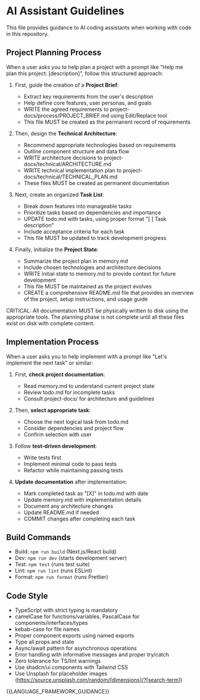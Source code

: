 # AI Assistant Guidelines

This file provides guidance to AI coding assistants when working with code in this repository.

## Project Planning Process

When a user asks you to help plan a project with a prompt like "Help me plan this project: [description]", follow this structured approach:

1. First, guide the creation of a **Project Brief**:
   - Extract key requirements from the user's description
   - Help define core features, user personas, and goals
   - WRITE the agreed requirements to project-docs/process/PROJECT_BRIEF.md using Edit/Replace tool
   - This file MUST be created as the permanent record of requirements

2. Then, design the **Technical Architecture**:
   - Recommend appropriate technologies based on requirements
   - Outline component structure and data flow
   - WRITE architecture decisions to project-docs/technical/ARCHITECTURE.md
   - WRITE technical implementation plan to project-docs/technical/TECHNICAL_PLAN.md
   - These files MUST be created as permanent documentation

3. Next, create an organized **Task List**:
   - Break down features into manageable tasks
   - Prioritize tasks based on dependencies and importance
   - UPDATE todo.md with tasks, using proper format "[ ] Task description"
   - Include acceptance criteria for each task
   - This file MUST be updated to track development progress

4. Finally, initialize the **Project State**:
   - Summarize the project plan in memory.md
   - Include chosen technologies and architecture decisions
   - WRITE initial state to memory.md to provide context for future development
   - This file MUST be maintained as the project evolves
   - CREATE a comprehensive README.md file that provides an overview of the project, setup instructions, and usage guide

CRITICAL: All documentation MUST be physically written to disk using the appropriate tools. The planning phase is not complete until all these files exist on disk with complete content.

## Implementation Process

When a user asks you to help implement with a prompt like "Let's implement the next task" or similar:

1. First, **check project documentation**:
   - Read memory.md to understand current project state
   - Review todo.md for incomplete tasks
   - Consult project-docs/ for architecture and guidelines

2. Then, **select appropriate task**:
   - Choose the next logical task from todo.md
   - Consider dependencies and project flow
   - Confirm selection with user

3. Follow **test-driven development**:
   - Write tests first
   - Implement minimal code to pass tests
   - Refactor while maintaining passing tests

4. **Update documentation** after implementation:
   - Mark completed task as "[X]" in todo.md with date
   - Update memory.md with implementation details
   - Document any architecture changes
   - Update README.md if needed
   - COMMIT changes after completing each task

## Build Commands
- Build: `npm run build` (Next.js/React build)
- Dev: `npm run dev` (starts development server)
- Test: `npm test` (runs test suite)
- Lint: `npm run lint` (runs ESLint)
- Format: `npm run format` (runs Prettier)

## Code Style
- TypeScript with strict typing is mandatory
- camelCase for functions/variables, PascalCase for components/interfaces/types
- kebab-case for file names
- Proper component exports using named exports
- Type all props and state
- Async/await pattern for asynchronous operations
- Error handling with informative messages and proper try/catch
- Zero tolerance for TS/lint warnings
- Use shadcn/ui components with Tailwind CSS
- Use Unsplash for placeholder images (https://source.unsplash.com/random/[dimensions]/?[search-term])

{{LANGUAGE_FRAMEWORK_GUIDANCE}}
